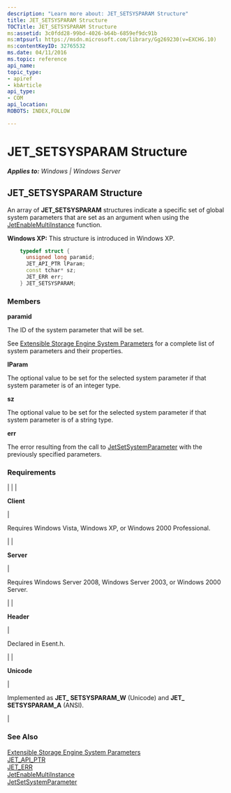 ```yaml
---
description: "Learn more about: JET_SETSYSPARAM Structure"
title: JET_SETSYSPARAM Structure
TOCTitle: JET_SETSYSPARAM Structure
ms:assetid: 3c0fdd28-99bd-4026-b64b-6859ef9dc91b
ms:mtpsurl: https://msdn.microsoft.com/library/Gg269230(v=EXCHG.10)
ms:contentKeyID: 32765532
ms.date: 04/11/2016
ms.topic: reference
api_name: 
topic_type: 
- apiref
- kbArticle
api_type: 
- COM
api_location: 
ROBOTS: INDEX,FOLLOW

---
```


# JET_SETSYSPARAM Structure


_**Applies to:** Windows | Windows Server_

## JET_SETSYSPARAM Structure

An array of **JET_SETSYSPARAM** structures indicate a specific set of global system parameters that are set as an argument when using the [JetEnableMultiInstance](./jetenablemultiinstance-function.md) function.

**Windows XP:** This structure is introduced in Windows XP.

```cpp
    typedef struct {
      unsigned long paramid;
      JET_API_PTR lParam;
      const tchar* sz;
      JET_ERR err;
    } JET_SETSYSPARAM;
```

### Members

**paramid**

The ID of the system parameter that will be set.

See [Extensible Storage Engine System Parameters](./extensible-storage-engine-system-parameters.md) for a complete list of system parameters and their properties.

**lParam**

The optional value to be set for the selected system parameter if that system parameter is of an integer type.

**sz**

The optional value to be set for the selected system parameter if that system parameter is of a string type.

**err**

The error resulting from the call to [JetSetSystemParameter](./jetsetsystemparameter-function.md) with the previously specified parameters.

### Requirements


| 
|
| <p><strong>Client</strong></p> | <p>Requires Windows Vista, Windows XP, or Windows 2000 Professional.</p> | 
| <p><strong>Server</strong></p> | <p>Requires Windows Server 2008, Windows Server 2003, or Windows 2000 Server.</p> | 
| <p><strong>Header</strong></p> | <p>Declared in Esent.h.</p> | 
| <p><strong>Unicode</strong></p> | <p>Implemented as <strong>JET_ SETSYSPARAM_W</strong> (Unicode) and <strong>JET_ SETSYSPARAM_A</strong> (ANSI).</p> | 



### See Also

[Extensible Storage Engine System Parameters](./extensible-storage-engine-system-parameters.md)  
[JET_API_PTR](./jet-api-ptr.md)  
[JET_ERR](./jet-err.md)  
[JetEnableMultiInstance](./jetenablemultiinstance-function.md)  
[JetSetSystemParameter](./jetsetsystemparameter-function.md)
